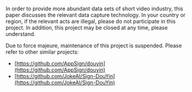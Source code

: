 In order to provide more abundant data sets of short video industry, this paper discusses the relevant data capture technology. In your country or region, if the relevant acts are illegal, please do not participate in this project. In addition, this project may be closed at any time, please understand.

Due to force majeure, maintenance of this project is suspended. Please refer to other similar projects:
+ [https://github.com/AppSign/douyin](https://github.com/AppSign/douyin)
+ [https://github.com/JokeAI/Sign-DouYin](https://github.com/JokeAI/Sign-DouYin)

